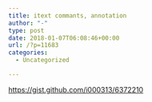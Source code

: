 ```yaml
---
title: itext commants, annotation
author: "-"
type: post
date: 2018-01-07T06:08:46+00:00
url: /?p=11683
categories:
  - Uncategorized

---
```

https://gist.github.com/i000313/6372210